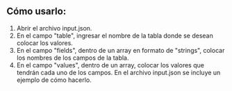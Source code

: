 ## Cómo usarlo:

1. Abrir el archivo input.json.
2. En el campo "table", ingresar el nombre de la tabla donde se desean colocar los valores.
3. En el campo "fields", dentro de un array en formato de "strings", colocar los nombres de los campos de la tabla.
4. En el campo "values", dentro de un array, colocar los valores que tendrán cada uno de los campos. En el archivo input.json se incluye un ejemplo de cómo hacerlo.

